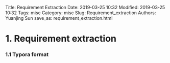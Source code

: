 Title: Requirement Extraction
Date: 2019-03-25 10:32 
Modified: 2019-03-25 10:32 
Tags: misc
Category: misc
Slug:  Requirement_extraction
Authors: Yuanjing Sun save_as: requirement_extraction.html


#  1. Requirement extraction

### 1.1 Typora format

